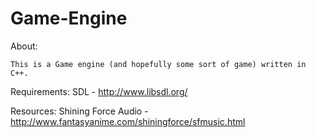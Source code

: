 Game-Engine
======

About:

	This is a Game engine (and hopefully some sort of game) written in C++. 

Requirements:
	SDL - http://www.libsdl.org/

Resources:
	Shining Force Audio - http://www.fantasyanime.com/shiningforce/sfmusic.html

